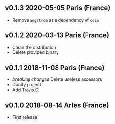 v0.1.3 2020-05-05 Paris (France)
------------------------------

* Remove `angstrom` as a dependency of `coin`

v0.1.2 2020-03-13 Paris (France)
------------------------------

* Clean the distribution
* Delete provided binary

v0.1.1 2018-11-08 Paris (France)
------------------------------

* *breaking changes* Delete useless accessors
* Dunify project
* Add Travis CI

v0.1.0 2018-08-14 Arles (France)
------------------------------

* First release
